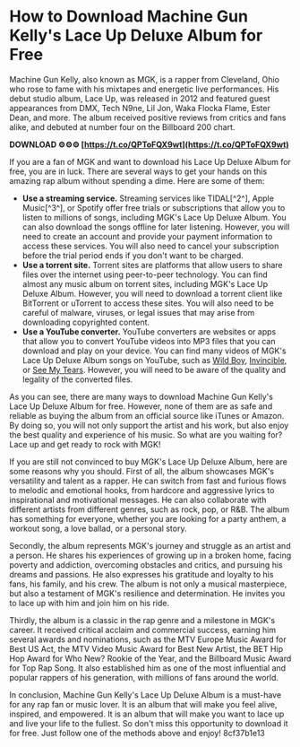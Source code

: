 # How to Download Machine Gun Kelly's Lace Up Deluxe Album for Free
 
Machine Gun Kelly, also known as MGK, is a rapper from Cleveland, Ohio who rose to fame with his mixtapes and energetic live performances. His debut studio album, Lace Up, was released in 2012 and featured guest appearances from DMX, Tech N9ne, Lil Jon, Waka Flocka Flame, Ester Dean, and more. The album received positive reviews from critics and fans alike, and debuted at number four on the Billboard 200 chart.
 
**DOWNLOAD ⚙⚙⚙ [https://t.co/QPToFQX9wt](https://t.co/QPToFQX9wt)**


 
If you are a fan of MGK and want to download his Lace Up Deluxe Album for free, you are in luck. There are several ways to get your hands on this amazing rap album without spending a dime. Here are some of them:
 
- **Use a streaming service.** Streaming services like TIDAL[^2^], Apple Music[^3^], or Spotify offer free trials or subscriptions that allow you to listen to millions of songs, including MGK's Lace Up Deluxe Album. You can also download the songs offline for later listening. However, you will need to create an account and provide your payment information to access these services. You will also need to cancel your subscription before the trial period ends if you don't want to be charged.
- **Use a torrent site.** Torrent sites are platforms that allow users to share files over the internet using peer-to-peer technology. You can find almost any music album on torrent sites, including MGK's Lace Up Deluxe Album. However, you will need to download a torrent client like BitTorrent or uTorrent to access these sites. You will also need to be careful of malware, viruses, or legal issues that may arise from downloading copyrighted content.
- **Use a YouTube converter.** YouTube converters are websites or apps that allow you to convert YouTube videos into MP3 files that you can download and play on your device. You can find many videos of MGK's Lace Up Deluxe Album songs on YouTube, such as [Wild Boy](https://www.youtube.com/watch?v=6MwJZQlMfis), [Invincible](https://www.youtube.com/watch?v=5fR2OgGbKds), or [See My Tears](https://www.youtube.com/watch?v=0F0CAEoF4XM). However, you will need to be aware of the quality and legality of the converted files.

As you can see, there are many ways to download Machine Gun Kelly's Lace Up Deluxe Album for free. However, none of them are as safe and reliable as buying the album from an official source like iTunes or Amazon. By doing so, you will not only support the artist and his work, but also enjoy the best quality and experience of his music. So what are you waiting for? Lace up and get ready to rock with MGK!
  
If you are still not convinced to buy MGK's Lace Up Deluxe Album, here are some reasons why you should. First of all, the album showcases MGK's versatility and talent as a rapper. He can switch from fast and furious flows to melodic and emotional hooks, from hardcore and aggressive lyrics to inspirational and motivational messages. He can also collaborate with different artists from different genres, such as rock, pop, or R&B. The album has something for everyone, whether you are looking for a party anthem, a workout song, a love ballad, or a personal story.
 
Secondly, the album represents MGK's journey and struggle as an artist and a person. He shares his experiences of growing up in a broken home, facing poverty and addiction, overcoming obstacles and critics, and pursuing his dreams and passions. He also expresses his gratitude and loyalty to his fans, his family, and his crew. The album is not only a musical masterpiece, but also a testament of MGK's resilience and determination. He invites you to lace up with him and join him on his ride.
 
Thirdly, the album is a classic in the rap genre and a milestone in MGK's career. It received critical acclaim and commercial success, earning him several awards and nominations, such as the MTV Europe Music Award for Best US Act, the MTV Video Music Award for Best New Artist, the BET Hip Hop Award for Who New? Rookie of the Year, and the Billboard Music Award for Top Rap Song. It also established him as one of the most influential and popular rappers of his generation, with millions of fans around the world.
 
In conclusion, Machine Gun Kelly's Lace Up Deluxe Album is a must-have for any rap fan or music lover. It is an album that will make you feel alive, inspired, and empowered. It is an album that will make you want to lace up and live your life to the fullest. So don't miss this opportunity to download it for free. Just follow one of the methods above and enjoy!
 8cf37b1e13
 

